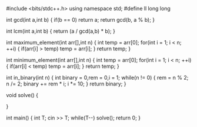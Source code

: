 #include <bits/stdc++.h>
using namespace std;
#define ll long long

int gcd(int a,int b) {
	if(b == 0) 
		return a;
	return gcd(b, a % b);
}

int lcm(int a,int b) {
	return (a / gcd(a,b) * b);
}

int maximum_element(int arr[],int n) {
	int temp = arr[0];
	for(int i = 1; i < n; ++i) {
		if(arr[i] > temp) temp = arr[i];
	}
	return temp;
}

int minimum_element(int arr[],int n) {
	int temp = arr[0];
	for(int i = 1; i < n; ++i) {
		if(arr[i] < temp) temp = arr[i];
	}
	return temp;
}

int in_binary(int n) {
	int binary = 0,rem = 0,i = 1;
	while(n != 0) {
		rem = n % 2;
		n /= 2;
		binary += rem * i;
		i *= 10;
	}
	return binary;
}


void solve() {
	
}

int main() {
	int T;
	cin >> T;
	while(T--)
		solve();
	return 0;
}
